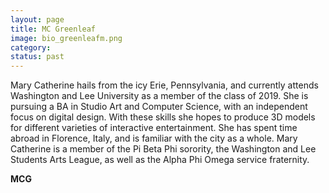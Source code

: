 ```yaml
---
layout: page
title: MC Greenleaf
image: bio_greenleafm.png
category:
status: past
---
```


Mary Catherine hails from the icy Erie, Pennsylvania, and currently attends Washington and Lee University as a member of the class of 2019. She is pursuing a BA in Studio Art and Computer Science, with an independent focus on digital design. With these skills she hopes to produce 3D models for different varieties of interactive entertainment. She has spent time abroad in Florence, Italy, and is familiar with the city as a whole. Mary Catherine is a member of the Pi Beta Phi sorority, the Washington and Lee Students Arts League, as well as the Alpha Phi Omega service fraternity.

__MCG__
